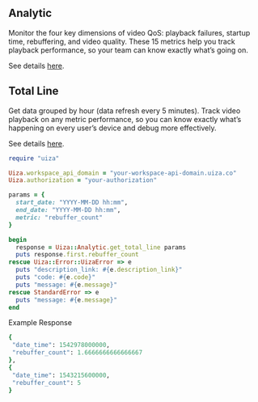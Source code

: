 ## Analytic
Monitor the four key dimensions of video QoS: playback failures, startup time, rebuffering, and video quality.
These 15 metrics help you track playback performance, so your team can know exactly what’s going on.

See details [here](https://docs.uiza.io/#analytic).

## Total Line
Get data grouped by hour (data refresh every 5 minutes). Track video playback on any metric performance, so you can know exactly what’s happening on every user’s device and debug more effectively.

See details [here](https://docs.uiza.io/#total-line).

```ruby
require "uiza"

Uiza.workspace_api_domain = "your-workspace-api-domain.uiza.co"
Uiza.authorization = "your-authorization"

params = {
  start_date: "YYYY-MM-DD hh:mm",
  end_date: "YYYY-MM-DD hh:mm",
  metric: "rebuffer_count"
}

begin
  response = Uiza::Analytic.get_total_line params
  puts response.first.rebuffer_count
rescue Uiza::Error::UizaError => e
  puts "description_link: #{e.description_link}"
  puts "code: #{e.code}"
  puts "message: #{e.message}"
rescue StandardError => e
  puts "message: #{e.message}"
end
```

Example Response
```ruby
{
 "date_time": 1542978000000,
 "rebuffer_count": 1.6666666666666667
},
{
 "date_time": 1543215600000,
 "rebuffer_count": 5
}
```
